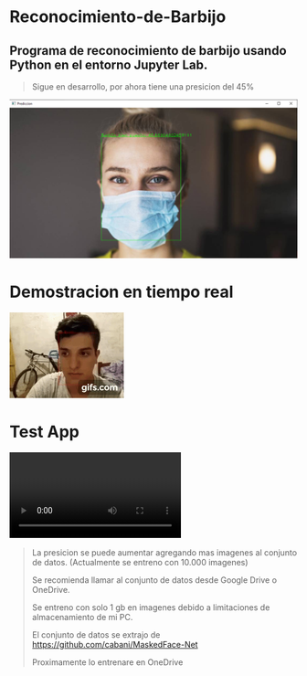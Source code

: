 # Reconocimiento-de-Barbijo
## Programa de reconocimiento de barbijo usando Python en el entorno Jupyter Lab.

> Sigue en desarrollo, por ahora tiene una presicion del 45% 

![Imagen demostrativa de presicion](https://raw.githubusercontent.com/PatricioBordon/Reconocimiento-de-Barbijo/main/Captura.png)

# Demostracion en tiempo real
![Demostracion en tiempo real](https://raw.githubusercontent.com/PatricioBordon/Reconocimiento-de-Barbijo/main/gif.gif)
# Test App
![Demostracion de App (Mp4)](https://user-images.githubusercontent.com/95234993/156253736-c1c2018a-fcb8-4a58-ab55-816f290d11b6.mp4)


>La presicion se puede aumentar agregando mas imagenes al conjunto de datos. (Actualmente se entreno con 10.000 imagenes)
>
>Se recomienda llamar al conjunto de datos desde Google Drive o OneDrive.
>
>Se entreno con solo 1 gb en imagenes debido a limitaciones de almacenamiento de mi PC.
>
>El conjunto de datos se extrajo de https://github.com/cabani/MaskedFace-Net
>
>Proximamente lo entrenare en OneDrive
